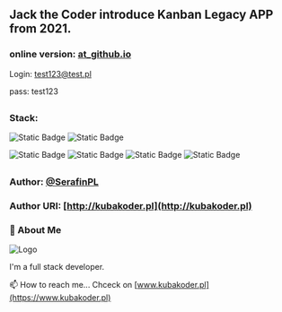 ## Jack the Coder introduce Kanban Legacy APP from 2021.

### online version: [at_github.io](https://serafinpl.github.io/react-kanban-hooks)

Login: test123@test.pl

pass: test123
##
### Stack: 

![Static Badge](https://img.shields.io/badge/linux-mint-xfce?style=plastic&logo=linuxmint)
![Static Badge](https://img.shields.io/badge/git_at_-github-ex?style=plastic&logo=git&logoColor=F05032&color=F05032)

![Static Badge](https://img.shields.io/badge/react-17.0.2-ex?style=plastic&logo=react&logoColor=61DAFB&color=%2361DAFB)
![Static Badge](https://img.shields.io/badge/axios-0.21.1-ex?style=plastic&logo=axios&logoColor=%235A29E4&color=%235A29E4)
![Static Badge](https://img.shields.io/badge/githubpages-3.1.0-ex?style=plastic&logo=githubpages&logoColor=%23222222&labelColor=fff&color=%23222222)
![Static Badge](https://img.shields.io/badge/firebase-8.7.0-ex?style=plastic&logo=firebase&logoColor=%23DD2C00&color=%23DD2C00)
##
### Author: [@SerafinPL](https://www.github.com/serafinpl)
### Author URI: [http://kubakoder.pl](http://kubakoder.pl)

### 🚀 About Me
![Logo](https://kubakoder.pl/_next/image?url=%2F_next%2Fstatic%2Fmedia%2Ffavicon.5d6e1adf.png&w=48&q=75)

I'm a full stack developer.

📫 How to reach me...
Chceck on [www.kubakoder.pl](https://www.kubakoder.pl)

##


